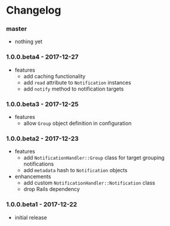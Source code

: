 # Changelog

### master

* nothing yet

### 1.0.0.beta4 - 2017-12-27

* features
    * add caching functionality
    * add `read` attribute to `Notification` instances
    * add `notify` method to notification targets

### 1.0.0.beta3 - 2017-12-25

* features
    * allow `Group` object definition in configuration

### 1.0.0.beta2 - 2017-12-23

* features
    * add `NotificationHandler::Group` class for target grouping notifications
    * add `metadata` hash to `Notification` objects
* enhancements
    * add custom `NotificationHandler::Notification` class
    * drop Rails dependency

### 1.0.0.beta1 - 2017-12-22

* initial release
